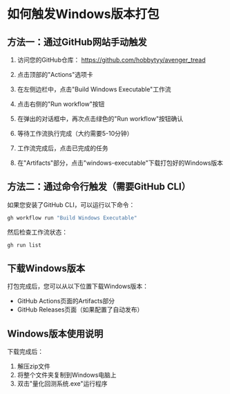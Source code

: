 # 如何触发Windows版本打包

## 方法一：通过GitHub网站手动触发

1. 访问您的GitHub仓库：
   https://github.com/hobbytyy/avenger_tread

2. 点击顶部的"Actions"选项卡

3. 在左侧边栏中，点击"Build Windows Executable"工作流

4. 点击右侧的"Run workflow"按钮

5. 在弹出的对话框中，再次点击绿色的"Run workflow"按钮确认

6. 等待工作流执行完成（大约需要5-10分钟）

7. 工作流完成后，点击已完成的任务

8. 在"Artifacts"部分，点击"windows-executable"下载打包好的Windows版本

## 方法二：通过命令行触发（需要GitHub CLI）

如果您安装了GitHub CLI，可以运行以下命令：

```bash
gh workflow run "Build Windows Executable"
```

然后检查工作流状态：

```bash
gh run list
```

## 下载Windows版本

打包完成后，您可以从以下位置下载Windows版本：
- GitHub Actions页面的Artifacts部分
- GitHub Releases页面（如果配置了自动发布）

## Windows版本使用说明

下载完成后：
1. 解压zip文件
2. 将整个文件夹复制到Windows电脑上
3. 双击"量化回测系统.exe"运行程序